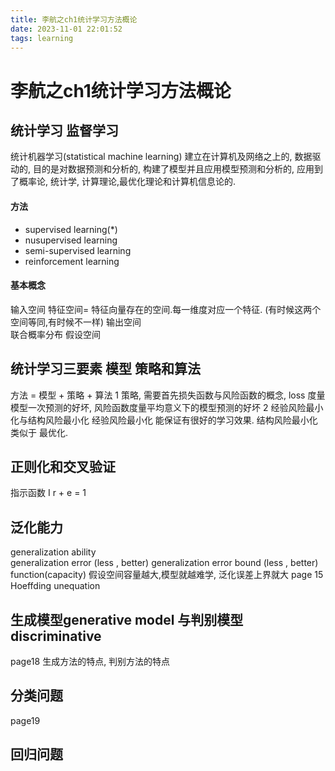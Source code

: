 ```yaml
---
title: 李航之ch1统计学习方法概论 
date: 2023-11-01 22:01:52
tags: learning
---
```

# 李航之ch1统计学习方法概论 

## 统计学习 监督学习

统计机器学习(statistical machine learning) 建立在计算机及网络之上的, 数据驱动的, 目的是对数据预测和分析的, 构建了模型并且应用模型预测和分析的, 应用到了概率论, 统计学, 计算理论,最优化理论和计算机信息论的.

#### 方法
- supervised learning(*)
- nusupervised learning
- semi-supervised learning
- reinforcement learning

#### 基本概念
输入空间
特征空间= 特征向量存在的空间.每一维度对应一个特征. (有时候这两个空间等同,有时候不一样)
输出空间  
联合概率分布
假设空间

## 统计学习三要素 模型 策略和算法
方法 = 模型 + 策略 + 算法
1 策略, 需要首先损失函数与风险函数的概念, loss 度量模型一次预测的好坏, 风险函数度量平均意义下的模型预测的好坏
2 经验风险最小化与结构风险最小化
经验风险最小化 能保证有很好的学习效果.
结构风险最小化 类似于 最优化.



## 正则化和交叉验证
 指示函数 I
r + e = 1
## 泛化能力
generalization ability  
generalization error (less , better)
generalization error bound (less , better)
function(capacity) 假设空间容量越大,模型就越难学, 泛化误差上界就大
page 15 Hoeffding unequation


## 生成模型generative model  与判别模型 discriminative

page18 生成方法的特点, 判别方法的特点

## 分类问题
page19


## 回归问题

